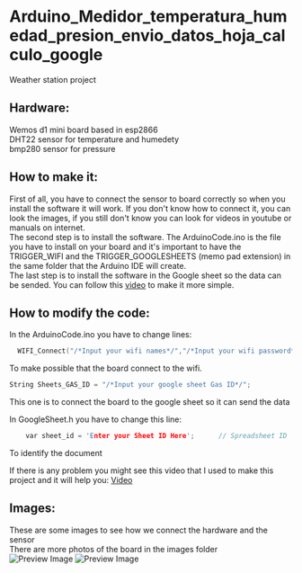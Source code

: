 # Arduino_Medidor_temperatura_humedad_presion_envio_datos_hoja_calculo_google

Weather station project

## Hardware:

Wemos d1 mini board based in esp2866<br/>
DHT22 sensor for temperature and humedety<br/>
bmp280 sensor for pressure

## How to make it:

First of all, you have to connect the sensor to board correctly so when you install the software it will work. If you don't know how to connect it, you can look the images, if you still don't know you can look for videos in youtube or manuals on internet.<br/>
The second step is to install the software. The ArduinoCode.ino is the file you have to install on your board and it's important to have the TRIGGER_WIFI and the TRIGGER_GOOGLESHEETS (memo pad extension) in the same folder that the Arduino IDE will create.<br/>
The last step is to install the software in the Google sheet so the data can be sended. You can follow this [video](https://youtu.be/GOiLbs5Sidc) to make it more simple.

## How to modify the code:

In the ArduinoCode.ino you have to change lines:

```cpp
  WIFI_Connect("/*Input your wifi names*/","/*Input your wifi password*/"); 
```
To make possible that the board connect to the wifi. 

```cpp
String Sheets_GAS_ID = "/*Input your google sheet Gas ID*/"; 
```
This one is to connect the board to the google sheet so it can send the data

In GoogleSheet.h you have to change this line:

```cpp
    var sheet_id = 'Enter your Sheet ID Here'; 		// Spreadsheet ID
```

To identify the document

If there is any problem you might see this video that I used to make this project and it will help you: [Video](https://www.youtube.com/watch?v=GOiLbs5Sidc&feature=emb_logo)

## Images:
These are some images to see how we connect the hardware and the sensor<br/>
There are more photos of the board in the images folder<br/>
![Preview Image](https://github.com/ManuelHernandezDorta/Arduino_Medidor_temperatura_humedad_presion_envio_datos_hoja_calculo_google/blob/main/images/1610966629715.jpg)
![Preview Image](https://github.com/ManuelHernandezDorta/Arduino_Medidor_temperatura_humedad_presion_envio_datos_hoja_calculo_google/blob/main/images/1610966629722.jpg)
